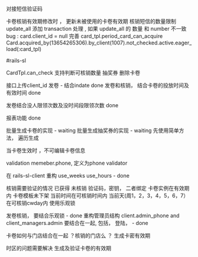 对接短信验证码

卡卷核销有效期修改时 ， 更新未被使用的卡卷有效期
核销短信的数量限制 
update_all 添加 transaction 处理 , 如果 update_all 的 数量 和 number 不一致
bug : card.client_id = null
完善 card_tpl.period_card_can_acquire
Card.acquired_by(13654265306).by_client(1007).not_checked.active.eager_load(:card_tpl)

#rails-sl

CardTpl.can_check 支持判断可核销数量
抽奖券 删除卡卷

接口上传client_id
发卷 - 结合indate done
发卷和核销， 结合卡卷的投放时间及有效时间 done 

发卷结合没人限领次数及没时间段限领次数 done

报表功能 done

批量生成卡卷的实现 - waiting
批量生成抽奖券的实现 - waiting
先使用简单方法， 遍历生成 

当卡卷生效时 ，不可编辑卡卷信息

validation
	memeber.phone, 定义为phone validator

在 rails-sl-client 重构 use_weeks use_hours - done

核销需要验证的情况
	已获得
	未核销
	验证码，密钥， 二者绑定
	卡卷实例在有效期内
	卡卷模板未下架
	当前时间在可核销时间内
	当前天(周1，2，3，4，5，6，7）在可核销cwday内
	使用乐观锁


发卷核销， 要结合乐观锁 - done
重构管理员结构 client.admin_phone and client_managers.admin 要结合在一起, 包括， 登陆，  - done

卡卷如何与门店结合在一起 ？核销的门店么 ？
生成卡密有效期

时区的问题需要解决 生成及验证卡卷的有效期

